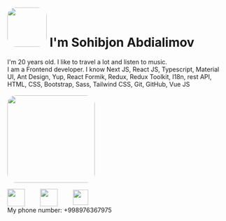 ### <h1 style="center"><img style="border-radius: 20px" src="https://media2.giphy.com/media/F0OJGFoTZdhVwQ4lGg/giphy.gif?cid=ecf05e47el3k8n7l3ocrokf1j7icyjuifmjies7e9debagw4&rid=giphy.gif&ct=g" width="90px">  I'm Sohibjon Abdialimov </h1>

I'm 20 years old. I like to travel a lot and listen to music. <br />
I am a Frontend developer. I know Next JS, React JS, Typescript, Material UI, Ant Design, Yup, React Formik, Redux, Redux Toolkit, I18n, rest API, HTML, CSS, Bootstrap, Sass, Tailwind CSS, Git, GitHub, Vue JS <br /><br /> <img style="border-radius: 20px" src="https://i.pinimg.com/originals/81/17/8b/81178b47a8598f0c81c4799f2cdd4057.gif" width="200px">

<div style="display: flex; gap: 35px; align-items: center">
  <a  href="https://t.me/Soh1bjonBlog">
  <img width="40px" height="40px" src="https://upload.wikimedia.org/wikipedia/commons/thumb/5/5c/Telegram_Messenger.png/800px-Telegram_Messenger.png" />
</a>
<a  href="[https://t.me/Soh1bjonBlog](https://www.linkedin.com/in/sohibjon-abdialimov-439a63273/)](https://www.linkedin.com/in/sohibjon-abdialimov-439a63273/)">
  <img width="40px" height="40px" src="https://img.freepik.com/free-icon/linkedin_318-157468.jpg" />
</a>
<a  href="sohibjonabdialimov6@gmail.com">
  <img width="35px" height="35px" src="https://upload.wikimedia.org/wikipedia/commons/thumb/7/7e/Gmail_icon_%282020%29.svg/2560px-Gmail_icon_%282020%29.svg.png" />
</a>
</div>
My phone number: +998976367975
